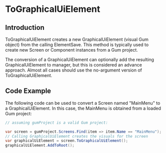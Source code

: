 # ToGraphicalUiElement

## Introduction

ToGraphicalUiElement creates a new GraphicalUiElement (visual Gum object) from the calling ElementSave. This method is typically used to create new Screen or Component instances from a Gum project.

The conversion of a GraphicalUiElement can optionally add the resulting GraphicalUiElement to manager, but this is considered an advance approach. Almost all cases should use the no-argument version of ToGraphicalUiElement.

## Code Example

The following code can be used to convert a Screen named "MainMenu" to a GraphicalUiElement. In this case, the MainMenu is obtained from a loaded Gum project:

```csharp
// assuming gumProject is a valid Gum project:

var screen = gumProject.Screens.Find(item => item.Name == "MainMenu");
// Calling GraphicalUiElement creates the visuals for the screen
var graphicalUiElement = screen.ToGraphicalUiElement();
graphicalUiElement.AddToRoot();
```
